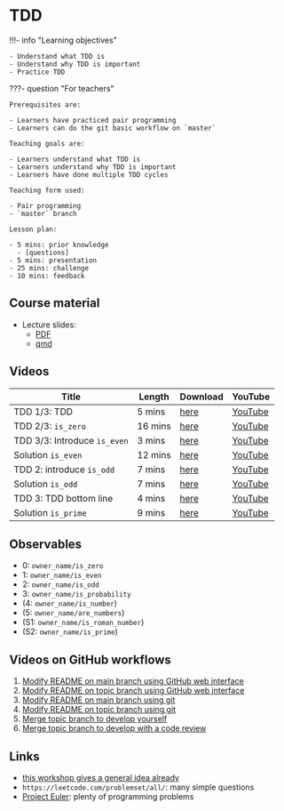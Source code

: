 # TDD

!!!- info "Learning objectives"

    - Understand what TDD is
    - Understand why TDD is important
    - Practice TDD

???- question "For teachers"

    Prerequisites are:

    - Learners have practiced pair programming
    - Learners can do the git basic workflow on `master`

    Teaching goals are:

    - Learners understand what TDD is
    - Learners understand why TDD is important
    - Learners have done multiple TDD cycles

    Teaching form used:

    - Pair programming
    - `master` branch

    Lesson plan:

    - 5 mins: prior knowledge
      - [questions]
    - 5 mins: presentation
    - 25 mins: challenge
    - 10 mins: feedback


## Course material

 * Lecture slides:
   * [PDF](tdd_lecture.pdf) 
   * [qmd](tdd_lecture/tdd_lecture.qmd)

## Videos

Title                        |Length   |Download                                                                |YouTube
-----------------------------|---------|------------------------------------------------------------------------|---------------------------------------------------------
TDD 1/3: TDD                 |  5 mins | [here](https://richelbilderbeek.nl/programming_formalisms_tdd_1_1.ogv) | [YouTube](https://youtu.be/gw_4jVrkDok)
TDD 2/3: `is_zero`           | 16 mins | [here](https://richelbilderbeek.nl/tdd_python_is_zero.ogv)             | [YouTube](https://youtu.be/VddlrNOeodg)
TDD 3/3: Introduce `is_even` |  3 mins | [here](https://richelbilderbeek.nl/programming_formalisms_tdd_1_3.ogv) | [YouTube](https://youtu.be/7V-zE__S6M8)
Solution `is_even`           | 12 mins | [here](https://richelbilderbeek.nl/tdd_python_is_even.ogv)             | [YouTube](https://youtu.be/ZcgJEdaRRpc) 
TDD 2: introduce `is_odd`    |  7 mins | [here](https://richelbilderbeek.nl/programming_formalisms_tdd_2_1.ogv) | [YouTube](https://youtu.be/f4MCy9f8oAM)
Solution `is_odd`            |  7 mins | [here](https://richelbilderbeek.nl/tdd_python_is_odd.ogv)              | [YouTube](https://youtu.be/BxyIsJw3E14)
TDD 3: TDD bottom line       |  4 mins | [here](https://richelbilderbeek.nl/programming_formalisms_tdd_3_1.ogv) | [YouTube](https://youtu.be/633qwj2DUNc)
Solution `is_prime`          |  9 mins | [here](https://richelbilderbeek.nl/tdd_python_is_prime.ogv)            | [YouTube](https://youtu.be/qVtHieuwM1M)

## Observables

 * 0: `owner_name/is_zero`
 * 1: `owner_name/is_even`
 * 2: `owner_name/is_odd`
 * 3: `owner_name/is_probability`
 * (4: `owner_name/is_number`)
 * (5: `owner_name/are_numbers`)
 * (S1: `owner_name/is_roman_number`)
 * (S2: `owner_name/is_prime`)

## Videos on GitHub workflows

  1. [Modify README on main branch using GitHub web interface](https://youtu.be/xBH2xZoKof4?si=ohdG6-y8lzarSqIa)
  2. [Modify README on topic branch using GitHub web interface](https://youtu.be/vPyHWsnbXw8?si=XjD6a3WDY44I97Se)
  3. [Modify README on main branch using git](https://youtu.be/A85wZTiCMTc?si=oUyrg_53gVlqEanb)
  4. [Modify README on topic branch using git](https://youtu.be/ZkfjAfu9Wo4?si=myBTkJ179n9fXHrS)
  5. [Merge topic branch to develop yourself](https://youtu.be/1fKdU1m3Uug?si=qox0K-EdZ-tDpcRY)
  6. [Merge topic branch to develop with a code review](https://youtu.be/VexyXysb-BM?si=uCOuqCVuZ_ylsUtI)

## Links

 * [this workshop gives a general idea already](https://github.com/richelbilderbeek/nlseb_tdd_20210420)
 * `https://leetcode.com/problemset/all/`: many simple questions
 * [Project Euler](https://projecteuler.net/archives): plenty of programming problems
